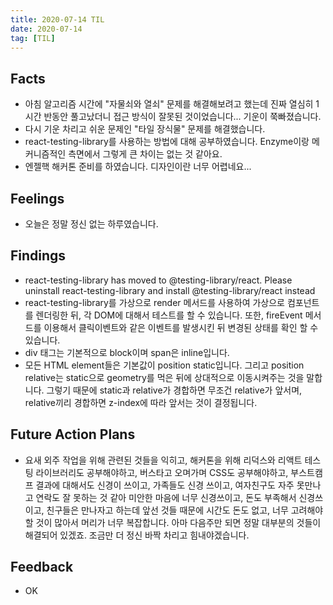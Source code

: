 ```yaml
---
title: 2020-07-14 TIL
date: 2020-07-14
tag: [TIL]
---
```


## Facts

- 아침 알고리즘 시간에 "자물쇠와 열쇠" 문제를 해결해보려고 했는데 진짜 열심히 1시간 반동안 풀고났더니 접근 방식이 잘못된 것이었습니다... 기운이 쭉빠졌습니다.
- 다시 기운 차리고 쉬운 문제인 "타일 장식물" 문제를 해결했습니다.
- react-testing-library를 사용하는 방법에 대해 공부하였습니다. Enzyme이랑 메커니즘적인 측면에서 그렇게 큰 차이는 없는 것 같아요.
- 엔젤핵 해커톤 준비를 하였습니다. 디자인이란 너무 어렵네요...

## Feelings

- 오늘은 정말 정신 없는 하루였습니다.

## Findings

- react-testing-library has moved to @testing-library/react. Please uninstall react-testing-library and install @testing-library/react instead
- react-testing-library를 가상으로 render 메서드를 사용하여 가상으로 컴포넌트를 렌더링한 뒤, 각 DOM에 대해서 테스트를 할 수 있습니다. 또한, fireEvent 메서드를 이용해서 클릭이벤트와 같은 이벤트를 발생시킨 뒤 변경된 상태를 확인 할 수 있습니다.
- div 태그는 기본적으로 block이며 span은 inline입니다.
- 모든 HTML element들은 기본값이 position static입니다. 그리고 position relative는 static으로 geometry를 먹은 뒤에 상대적으로 이동시켜주는 것을 말합니다. 그렇기 때문에 static과 relative가 경합하면 무조건 relative가 앞서며, relative끼리 경합하면 z-index에 따라 앞서는 것이 결정됩니다.

## Future Action Plans

- 요새 외주 작업을 위해 관련된 것들을 익히고, 해커톤을 위해 리덕스와 리액트 테스팅 라이브러리도 공부해야하고, 버스타고 오며가며 CSS도 공부해야하고, 부스트캠프 결과에 대해서도 신경이 쓰이고, 가족들도 신경 쓰이고, 여자친구도 자주 못만나고 연락도 잘 못하는 것 같아 미안한 마음에 너무 신경쓰이고, 돈도 부족해서 신경쓰이고, 친구들은 만나자고 하는데 앞선 것들 때문에 시간도 돈도 없고, 너무 고려해야 할 것이 많아서 머리가 너무 복잡합니다. 아마 다음주만 되면 정말 대부분의 것들이 해결되어 있겠죠. 조금만 더 정신 바짝 차리고 힘내야겠습니다.

## Feedback

- OK
